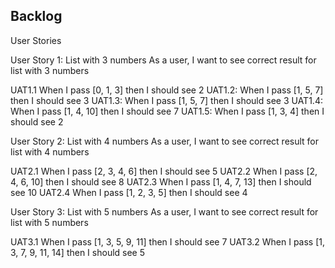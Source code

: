 ## Backlog

User Stories

User Story 1: List with 3 numbers
As a user, I want to see correct result for list with 3 numbers

UAT1.1 When I pass [0, 1, 3] then I should see 2
UAT1.2: When I pass [1, 5, 7] then I should see 3
UAT1.3: When I pass [1, 5, 7] then I should see 3
UAT1.4: When I pass [1, 4, 10] then I should see 7
UAT1.5: When I pass [1, 3, 4] then I should see 2

User Story 2: List with 4 numbers
As a user, I want to see correct result for list with 4 numbers

UAT2.1 When I pass [2, 3, 4, 6] then I should see 5
UAT2.2 When I pass [2, 4, 6, 10] then I should see 8
UAT2.3 When I pass [1, 4, 7, 13] then I should see 10
UAT2.4 When I pass [1, 2, 3, 5] then I should see 4

User Story 3: List with 5 numbers
As a user, I want to see correct result for list with 5 numbers

UAT3.1 When I pass [1, 3, 5, 9, 11] then I should see 7
UAT3.2 When I pass [1, 3, 7, 9, 11, 14] then I should see 5
